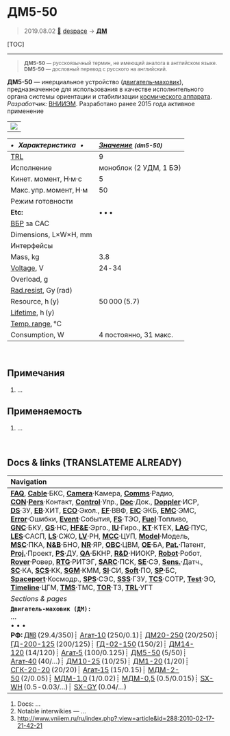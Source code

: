 # ДМ5-50
> 2019.08.02 [🚀](../index/index.md) [despace](index.md) → **[ДМ](iu.md)**

[TOC]

---

> <small>**ДМ5-50** — русскоязычный термин, не имеющий аналога в английском языке. **DM5-50** — дословный перевод с русского на английский.</small>

**ДМ5-50** — инерциальное устройство ([двигатель‑маховик](iu.md)), предназначенное для использования в качестве исполнительного органа системы ориентации и стабилизации [космического аппарата](sc.md).  
*Разработчик:* [ВНИИЭМ](zz_vniiem.md). Разработано ранее 2015 года активное применение

| |
|:--|
|[![](f/iu/д/dm5_50_pic1_thumb.jpg)](f/iu/д/dm5_50_pic1.jpg)|

<small>

|*•    Характеристика    •*|*[Значение](si.md) <small>(dm5-50)</small>*|
|:--|:--|
|[TRL](trl.md)|9|
|Исполнение|моноблок (2 УДМ, 1 БЭ)|
|Кинет. момент, Н·м·с|5|
|Макс. упр. момент, Н·м|50|
|Режим готовности| |
|**Etc:**|• • •|
|[ВБР](qa.md) за САС| |
|Dimensions, L×W×H, mm| |
|Интерфейсы| |
|Mass, kg|3.8|
|[Voltage](voltage.md), V|24 ‑ 34|
|Overload, g| |
|[Rad.resist](ion_rad.md), Gy (rad)| |
|Resource, h (y)|50 000 (5.7)|
|[Lifetime](lifetime.md), h (y)| |
|[Temp. range](tcs.md), ℃| |
|Consumption, W|4 постоянно, 31 макс.|

</small>



<p style="page-break-after:always"> </p>

## Примечания
   1. …



## Применяемость
   1. …



<p style="page-break-after:always"> </p>

## Docs & links (TRANSLATEME ALREADY)
|Navigation|
|:--|
|**[FAQ](faq.md)**, **[Cable](cable.md)**·БКС, **[Camera](cam.md)**·Камера, **[Comms](comms.md)**·Радио, **[CON](contact.md)·[Pers](person.md)**·Контакт, **[Control](control.md)**·Упр., **[Doc](doc.md)**·Док., **[Doppler](doppler.md)**·ИСР, **[DS](ds.md)**·ЗУ, **[EB](eb.md)**·ХИТ, **[ECO](ecology.md)**·Экол., **[EF](ef.md)**·ВВФ, **[ElC](elc.md)**·ЭКБ, **[EMC](emc.md)**·ЭМС, **[Error](error.md)**·Ошибки, **[Event](event.md)**·События, **[FS](fs.md)**·ТЭО, **[Fuel](fuel.md)**·Топливо, **[GNC](gnc.md)**·БКУ, **[GS](scs.md)**·НС, **[HF&E](hfe.md)**·Эрго., **[IU](iu.md)**·Гиро., **[KT](kt.md)**·КТЕХ, **[LAG](lag.md)**·ПУC, **[LES](les.md)**·САСП, **[LS](ls.md)**·СЖО, **[LV](lv.md)**·РН, **[MCC](mcc.md)**·ЦУП, **[Model](model.md)**·Модель, **[MSC](sc.md)**·ПКА, **[N&B](nnb.md)**·БНО, **[NR](nr.md)**·ЯР, **[OBC](obc.md)**·ЦВМ, **[OE](oe.md)**·БА, **[Pat.](патент.md)**·Патент, **[Proj.](project.md)**·Проект, **[PS](ps.md)**·ДУ, **[QA](qa.md)**·БКНР, **[R&D](rnd.md)**·НИОКР, **[Robot](robotics.md)**·Робот, **[Rover](rover.md)**·Ровер, **[RTG](rtg.md)**·РИТЭГ, **[SARC](sarc.md)**·ПСК, **[SE](se.md)**·СЭ, **[Sens.](sensor.md)**·Датч., **[SC](sc.md)**·КА, **[SCS](scs.md)**·КК, **[SGM](sgm.md)**·КММ, **[SI](si.md)**·СИ, **[Soft](soft.md)**·ПО, **[SP](sp.md)**·БС, **[Spaceport](spaceport.md)**·Космодр., **[SPS](sps.md)**·СЭС, **[SSS](sss.md)**·ГЗУ, **[TCS](tcs.md)**·СОТР, **[Test](test.md)**·ЭО, **[Timeline](timeline.md)**·ЦГМ, **[TMS](tms.md)**·ТМС, **[TOR](tor.md)**·ТЗ, **[TRL](trl.md)**·УГТ|
|*Sections & pages*|
|**`Двигатель‑маховик (ДМ):`**<br> …<br>• • •<br> **РФ:** [Д㎆](dmb.md) (29.4/350)┊ [Агат‑10](agat_10.md) (250/0.1)┊ [ДМ20-250](dm20_250.md) (20/250)┊ [ГД-200-125](gd_200_125.md) (200/125)┊ [ГД-02-150](gd_02_150.md) (150/2)┊ [ДМ14-120](dm14_120.md) (14/120)┊ [Агат‑5](agat_5.md) (100/0.125)┊ [ДМ5-50](dm5_50.md) (5/50)┊ [Агат‑40](agat_40.md) (40/…)┊ [ДМ10-25](dm10_25.md) (10/25)┊ [ДМ1-20](dm1_20.md) (1/20)┊ [СГК-20-20](sgk_20_20.md) (20/20)┊ [Агат‑15](agat_15.md) (15/0.15)┊ [МДМ-2-50](mdm_2_50.md) (2/0.05)┊ [МДМ-1,0](mdm_1_0.md) (1/0.02)┊ [МДМ-0,5](mdm_0_5.md) (0.5/0.015)┊ [SX-WH](sx_wh.md) (0.5 ‑ 0.03/…)┊ [SX-GY](sx_gy.md) (0.04/…)|

   1. Docs: …
   1. Notable interwikies — …
   1. <http://www.vniiem.ru/ru/index.php?:view=article&id=288:2010-02-17-21-42-21>


